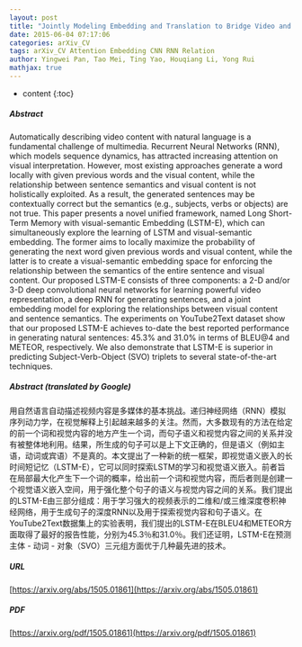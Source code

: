 ```yaml
---
layout: post
title: "Jointly Modeling Embedding and Translation to Bridge Video and Language"
date: 2015-06-04 07:17:06
categories: arXiv_CV
tags: arXiv_CV Attention Embedding CNN RNN Relation
author: Yingwei Pan, Tao Mei, Ting Yao, Houqiang Li, Yong Rui
mathjax: true
---
```


* content
{:toc}

##### Abstract
Automatically describing video content with natural language is a fundamental challenge of multimedia. Recurrent Neural Networks (RNN), which models sequence dynamics, has attracted increasing attention on visual interpretation. However, most existing approaches generate a word locally with given previous words and the visual content, while the relationship between sentence semantics and visual content is not holistically exploited. As a result, the generated sentences may be contextually correct but the semantics (e.g., subjects, verbs or objects) are not true. This paper presents a novel unified framework, named Long Short-Term Memory with visual-semantic Embedding (LSTM-E), which can simultaneously explore the learning of LSTM and visual-semantic embedding. The former aims to locally maximize the probability of generating the next word given previous words and visual content, while the latter is to create a visual-semantic embedding space for enforcing the relationship between the semantics of the entire sentence and visual content. Our proposed LSTM-E consists of three components: a 2-D and/or 3-D deep convolutional neural networks for learning powerful video representation, a deep RNN for generating sentences, and a joint embedding model for exploring the relationships between visual content and sentence semantics. The experiments on YouTube2Text dataset show that our proposed LSTM-E achieves to-date the best reported performance in generating natural sentences: 45.3% and 31.0% in terms of BLEU@4 and METEOR, respectively. We also demonstrate that LSTM-E is superior in predicting Subject-Verb-Object (SVO) triplets to several state-of-the-art techniques.

##### Abstract (translated by Google)
用自然语言自动描述视频内容是多媒体的基本挑战。递归神经网络（RNN）模拟序列动力学，在视觉解释上引起越来越多的关注。然而，大多数现有的方法在给定的前一个词和视觉内容的地方产生一个词，而句子语义和视觉内容之间的关系并没有被整体地利用。结果，所生成的句子可以是上下文正确的，但是语义（例如主语，动词或宾语）不是真的。本文提出了一种新的统一框架，即视觉语义嵌入的长时间短记忆（LSTM-E），它可以同时探索LSTM的学习和视觉语义嵌入。前者旨在局部最大化产生下一个词的概率，给出前一个词和视觉内容，而后者则是创建一个视觉语义嵌入空间，用于强化整个句子的语义与视觉内容之间的关系。我们提出的LSTM-E由三部分组成：用于学习强大的视频表示的二维和/或三维深度卷积神经网络，用于生成句子的深度RNN以及用于探索视觉内容和句子语义。在YouTube2Text数据集上的实验表明，我们提出的LSTM-E在BLEU4和METEOR方面取得了最好的报告性能，分别为45.3％和31.0％。我们还证明，LSTM-E在预测主体 - 动词 - 对象（SVO）三元组方面优于几种最先进的技术。

##### URL
[https://arxiv.org/abs/1505.01861](https://arxiv.org/abs/1505.01861)

##### PDF
[https://arxiv.org/pdf/1505.01861](https://arxiv.org/pdf/1505.01861)

